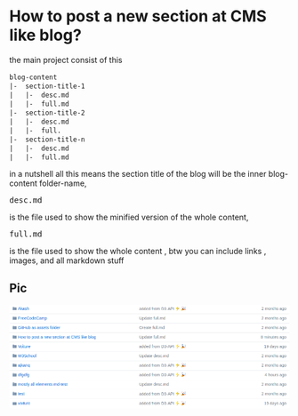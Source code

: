 # How to post a new section at CMS like blog?

the main project consist of this

```
blog-content
|-  section-title-1
|   |-  desc.md
|   |-  full.md
|-  section-title-2
|   |-  desc.md
|   |-  full.
|-  section-title-n
|   |-  desc.md
|   |-  full.md
```

in a nutshell all this means the section title of the blog will be the inner blog-content folder-name, <pre>desc.md</pre> is the file
used to show the minified version of the whole content,  <pre>full.md</pre> is the file
used to show the whole content , btw you can include links , images, and all markdown stuff

## Pic
![](https://raw.githubusercontent.com/D3Portillo/CMS-like-blog/master/Screenshot_2018-09-11%20D3Portillo%20CMS-like-blog.png)

